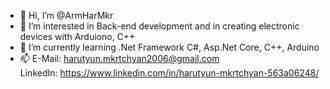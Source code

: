- 👋 Hi, I’m @ArmHarMkr
- 👀 I’m interested in Back-end development and in creating electronic devices with Arduiono, C++
- 🌱 I’m currently learning .Net Framework C#, Asp.Net Core, C++, Arduino
- 📫 E-Mail: harutyun.mkrtchyan2006@gmail.com  
      LinkedIn: https://www.linkedin.com/in/harutyun-mkrtchyan-563a06248/
